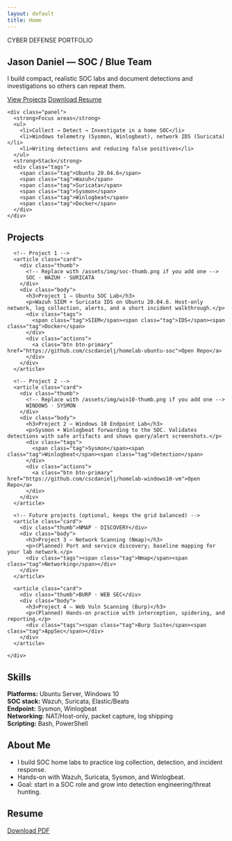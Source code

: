 ```yaml
---
layout: default
title: Home
---
```


<section class="hero">
  <div class="container hero-grid">
    <div>
      <div class="kicker">CYBER DEFENSE PORTFOLIO</div>
      <h1>Jason Daniel — SOC / Blue Team</h1>
      <p>I build compact, realistic SOC labs and document detections and investigations so others can repeat them.</p>
      <div class="cta-group">
        <a class="btn btn-primary" href="#projects">View Projects</a>
        <a class="btn btn-outline" href="./resume/Jason-Daniel-Resume.pdf">Download Resume</a>
      </div>
    </div>

    <div class="panel">
      <strong>Focus areas</strong>
      <ul>
        <li>Collect → Detect → Investigate in a home SOC</li>
        <li>Windows telemetry (Sysmon, Winlogbeat), network IDS (Suricata)</li>
        <li>Writing detections and reducing false positives</li>
      </ul>
      <strong>Stack</strong>
      <div class="tags">
        <span class="tag">Ubuntu 20.04.6</span>
        <span class="tag">Wazuh</span>
        <span class="tag">Suricata</span>
        <span class="tag">Sysmon</span>
        <span class="tag">Winlogbeat</span>
        <span class="tag">Docker</span>
      </div>
    </div>
  </div>
</section>

<section id="projects" class="section">
  <div class="container">
    <h2>Projects</h2>
    <div class="grid">

      <!-- Project 1 -->
      <article class="card">
        <div class="thumb">
          <!-- Replace with /assets/img/soc-thumb.png if you add one -->
          SOC · WAZUH · SURICATA
        </div>
        <div class="body">
          <h3>Project 1 — Ubuntu SOC Lab</h3>
          <p>Wazuh SIEM + Suricata IDS on Ubuntu 20.04.6. Host-only network, log collection, alerts, and a short incident walkthrough.</p>
          <div class="tags">
            <span class="tag">SIEM</span><span class="tag">IDS</span><span class="tag">Docker</span>
          </div>
          <div class="actions">
            <a class="btn btn-primary" href="https://github.com/cscdanielj/homelab-ubuntu-soc">Open Repo</a>
          </div>
        </div>
      </article>

      <!-- Project 2 -->
      <article class="card">
        <div class="thumb">
          <!-- Replace with /assets/img/win10-thumb.png if you add one -->
          WINDOWS · SYSMON
        </div>
        <div class="body">
          <h3>Project 2 — Windows 10 Endpoint Lab</h3>
          <p>Sysmon + Winlogbeat forwarding to the SOC. Validates detections with safe artifacts and shows query/alert screenshots.</p>
          <div class="tags">
            <span class="tag">Sysmon</span><span class="tag">Winlogbeat</span><span class="tag">Detection</span>
          </div>
          <div class="actions">
            <a class="btn btn-primary" href="https://github.com/cscdanielj/homelab-windows10-vm">Open Repo</a>
          </div>
        </div>
      </article>

      <!-- Future projects (optional, keeps the grid balanced) -->
      <article class="card">
        <div class="thumb">NMAP · DISCOVERY</div>
        <div class="body">
          <h3>Project 3 — Network Scanning (Nmap)</h3>
          <p>(Planned) Port and service discovery; baseline mapping for your lab network.</p>
          <div class="tags"><span class="tag">Nmap</span><span class="tag">Networking</span></div>
        </div>
      </article>

      <article class="card">
        <div class="thumb">BURP · WEB SEC</div>
        <div class="body">
          <h3>Project 4 — Web Vuln Scanning (Burp)</h3>
          <p>(Planned) Hands-on practice with interception, spidering, and reporting.</p>
          <div class="tags"><span class="tag">Burp Suite</span><span class="tag">AppSec</span></div>
        </div>
      </article>

    </div>
  </div>
</section>

<section id="skills" class="section">
  <div class="container split">
    <div class="box">
      <h2>Skills</h2>
      <p><strong>Platforms:</strong> Ubuntu Server, Windows 10<br>
      <strong>SOC stack:</strong> Wazuh, Suricata, Elastic/Beats<br>
      <strong>Endpoint:</strong> Sysmon, Winlogbeat<br>
      <strong>Networking:</strong> NAT/Host-only, packet capture, log shipping<br>
      <strong>Scripting:</strong> Bash, PowerShell</p>
    </div>
    <div class="box" id="about">
      <h2>About Me</h2>
      <ul>
        <li>I build SOC home labs to practice log collection, detection, and incident response.</li>
        <li>Hands-on with Wazuh, Suricata, Sysmon, and Winlogbeat.</li>
        <li>Goal: start in a SOC role and grow into detection engineering/threat hunting.</li>
      </ul>
    </div>
  </div>
</section>

<section class="section">
  <div class="container">
    <h2>Resume</h2>
    <p><a class="btn btn-outline" href="./resume/Jason-Daniel-Resume.pdf">Download PDF</a></p>
  </div>
</section>
